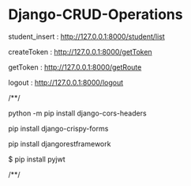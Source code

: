 # Django-CRUD-Operations

student_insert :           http://127.0.0.1:8000/student/list

createToken :              http://127.0.0.1:8000/getToken

getToken :                 http://127.0.0.1:8000/getRoute

logout :                   http://127.0.0.1:8000/logout



/**/

python -m pip install django-cors-headers

pip install django-crispy-forms

pip install djangorestframework

$ pip install pyjwt

/**/
